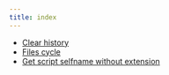 ```yaml
---
title: index
---
```

* [Clear history](Clear_history.md)
* [Files cycle](Files_cycle.md)
* [Get script selfname without extension](Get_script_selfname_without_extension.md)
